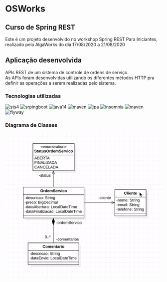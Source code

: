# OSWorks

## Curso de Spring REST
Este é um projeto desenvolvido no workshop Spring REST Para Iniciantes, realizado pela AlgaWorks do dia 17/08/2020 a 21/08/2020

## Aplicação desenvolvida
APIs REST de um sistema de controle de ordens de serviço.
<br/> As APIs foram desenvolvidas utilizando os diferentes métodos HTTP pra definir as operações a serem realizadas pelo sistema.

### Tecnologias utilizadas
![sts4](https://img.shields.io/badge/Spring_Tool_Suite-4-green)
![srpingboot](https://img.shields.io/badge/Spring_Boot-2.3.3-green)
![java14](https://img.shields.io/badge/Java-14-green)
![maven](https://img.shields.io/badge/Maven-3.6.3-green)
![jpa](https://img.shields.io/badge/JPA-Hibernate-green)
![insomnia](https://img.shields.io/badge/Insomnia-2020.3.3-green)
![maven](https://img.shields.io/badge/MySQL-8.0.21-green)
![flyway](https://img.shields.io/badge/Migrations-Flyway-green)


### Diagrama de Classes
![](/diagrama-classes.png)


